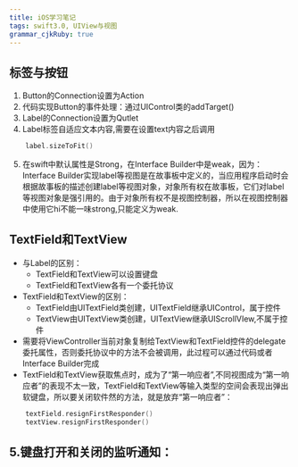```yaml
---
title: iOS学习笔记
tags: swift3.0, UIView与视图
grammar_cjkRuby: true
---
```

## 标签与按钮

1. Button的Connection设置为Action
2. 代码实现Button的事件处理：通过UIControl类的addTarget()
3. Label的Connection设置为Qutlet
4. Label标签自适应文本内容,需要在设置text内容之后调用
```swift
	label.sizeToFit()
```
5. 在swift中默认属性是Strong，在Interface Builder中是weak，因为：
Interface Builder实现label等视图是在故事板中定义的，当应用程序启动时会根据故事板的描述创建label等视图对象，对象所有权在故事板，它们对label等视图对象是强引用的。由于对象所有权不是视图控制器，所以在视图控制器中使用它hi不能一味strong,只能定义为weak.

## TextField和TextView

 - 与Label的区别：
	- TextField和TextView可以设置键盘
	- TextField和TextView各有一个委托协议 
 - TextField和TextView的区别：
	- TextField由UITextField类创建，UITextField继承UIControl，属于控件
	- TextView由UITextView类创建，UITextView继承UIScrollVIew,不属于控件
 - 需要将ViewController当前对象复制给TextView和TextField控件的delegate委托属性，否则委托协议中的方法不会被调用，此过程可以通过代码或者Interface Builder完成
 - TextField和TextView获取焦点时，成为了“第一响应者”,不同视图成为“第一响应者”的表现不太一致，TextField和TextView等输入类型的空间会表现出弹出软键盘，所以要关闭软件然的方法，就是放弃“第一响应者”：
```swift
	textField.resignFirstResponder()
	textView.resignFirstResponder()
```
5.键盘打开和关闭的监听通知：
 - 

